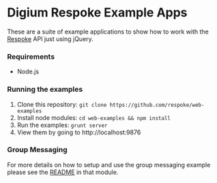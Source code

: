 # Digium Respoke Example Apps

These are a suite of example applications to show how to work with the
[Respoke](https://docs.respoke.io/) API just using jQuery.


### Requirements

* Node.js

### Running the examples

1. Clone this repository: `git clone https://github.com/respoke/web-examples`
1. Install node modules: `cd web-examples && npm install`
1. Run the examples: `grunt server`
1. View them by going to http://localhost:9876


### Group Messaging

For more details on how to setup and use the group messaging example please see
the [README](app/modules/group-messaging/README.md) in that module.
